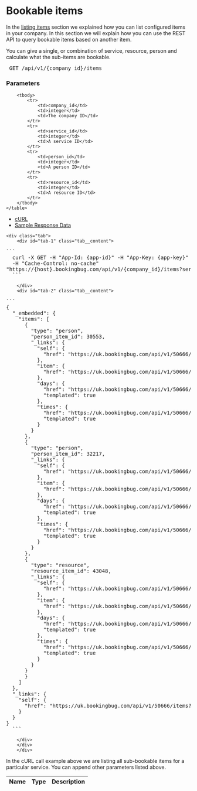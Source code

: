 # Bookable items

In the [listing items](docs/rest-api/listing-items) section we explained how you can list configured items in your company. In this section we will explain how you can use the REST API to query bookable items based on another item.

You can give a single, or combination of service, resource, person and calculate what the sub-items are bookable.

<pre> GET /api/v1/{company_id}/items </pre>

### Parameters

<table class="pure-table">
        <thead>
            <tr>
                <th>Name</th>
                <th>Type</th>
                <th>Description</th>
            </tr>
        </thead>

        <tbody>
            <tr>
                <td>company_id</td>
                <td>integer</td>
                <td>The company ID</td>
            </tr>
            <tr>
                <td>service_id</td>
                <td>integer</td>
                <td>A service ID</td>
            </tr>
            <tr>
                <td>person_id</td>
                <td>integer</td>
                <td>A person ID</td>
            </tr>
            <tr>
                <td>resource_id</td>
                <td>integer</td>
                <td>A resource ID</td>
            </tr>
        </tbody>
    </table>

<div class="tabs">
    <ul class="tabs__menu">
        <li class="current"><a href="#tab-1">cURL</a></li>
        <li><a href="#tab-2">Sample Response Data</a></li>
    </ul>

    <div class="tab">
        <div id="tab-1" class="tab__content">
<pre>
```
  curl -X GET -H "App-Id: {app-id}" -H "App-Key: {app-key}" -H "Content-Type: application/json"
  -H "Cache-Control: no-cache"
"https://{host}.bookingbug.com/api/v1/{company_id}/items?service_id=104749"
  ```
</pre>
        </div>
        <div id="tab-2" class="tab__content">
<pre>
```
{
  "_embedded": {
    "items": [
      {
        "type": "person",
        "person_item_id": 30553,
        "_links": {
          "self": {
            "href": "https://uk.bookingbug.com/api/v1/50666/items?service_id=104749&person_id=30553&type=person"
          },
          "item": {
            "href": "https://uk.bookingbug.com/api/v1/50666/people/30553"
          },
          "days": {
            "href": "https://uk.bookingbug.com/api/v1/50666/day_data?service_id=104749&person_id=30553{&month,week,date,edate,location,event_id,resource_id,people_ids,resource_ids,person_group_id}",
            "templated": true
          },
          "times": {
            "href": "https://uk.bookingbug.com/api/v1/50666/time_data?service_id=104749&person_id=30553{&event_id,date,end_date,location,resource_id,duration,single,num_resources,group_id,resource_ids,time_zone,ignore_booking,person_group_id}",
            "templated": true
          }
        }
      },
      {
        "type": "person",
        "person_item_id": 32217,
        "_links": {
          "self": {
            "href": "https://uk.bookingbug.com/api/v1/50666/items?service_id=104749&person_id=32217&type=person"
          },
          "item": {
            "href": "https://uk.bookingbug.com/api/v1/50666/people/32217"
          },
          "days": {
            "href": "https://uk.bookingbug.com/api/v1/50666/day_data?service_id=104749&person_id=32217{&month,week,date,edate,location,event_id,resource_id,people_ids,resource_ids,person_group_id}",
            "templated": true
          },
          "times": {
            "href": "https://uk.bookingbug.com/api/v1/50666/time_data?service_id=104749&person_id=32217{&event_id,date,end_date,location,resource_id,duration,single,num_resources,group_id,resource_ids,time_zone,ignore_booking,person_group_id}",
            "templated": true
          }
        }
      },
      {
        "type": "resource",
        "resource_item_id": 43048,
        "_links": {
          "self": {
            "href": "https://uk.bookingbug.com/api/v1/50666/items?service_id=104749&resource_id=43048&type=resource"
          },
          "item": {
            "href": "https://uk.bookingbug.com/api/v1/50666/resources/43048"
          },
          "days": {
            "href": "https://uk.bookingbug.com/api/v1/50666/day_data?service_id=104749&resource_id=43048{&month,week,date,edate,location,event_id,person_id,people_ids,resource_ids,person_group_id}",
            "templated": true
          },
          "times": {
            "href": "https://uk.bookingbug.com/api/v1/50666/time_data?service_id=104749&resource_id=43048{&event_id,date,end_date,location,person_id,duration,single,num_resources,group_id,resource_ids,time_zone,ignore_booking,person_group_id}",
            "templated": true
          }
        }
      }
      }
    ]
  },
  "_links": {
    "self": {
      "href": "https://uk.bookingbug.com/api/v1/50666/items?service_id=104749"
    }
  }
}
  ```
</pre>
        </div>
        </div>
        </div>

In the cURL call example above we are listing all sub-bookable items for a particular service. You can append other parameters listed above.
